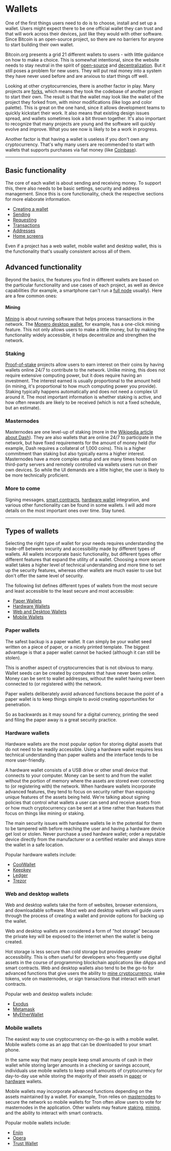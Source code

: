 
#  Wallets

<fig desktop="half,right">
	<fig-img
		src="/images/wallets/bitcoin-org-choose-your-wallet.png"
		width="2390"
		height="2854"
		alt="Bitcoin.org - Choose your wallet"
	/>
	<fig-cap
		caption="The wallet download page on Bitcoin.org."
		title="Bitcoin.org"
		link="https://bitcoin.org/en/choose-your-wallet"
	/>
</fig>

One of the first things users need to do is to choose, install and set up a wallet. Users might expect there to be one official wallet they can trust and that will work across their devices, just like they would with other software. Since Bitcoin is an open-source project, so there are no barriers for anyone to start building their own wallet.

Bitcoin.org presents a grid 21 different wallets to users - with little guidance on how to make a choice. This is somewhat intentional, since the website needs to stay neutral in the spirit of [open-source](https://en.wikipedia.org/wiki/Open-source_model) and [decentralization](https://en.wikipedia.org/wiki/Decentralization). But it still poses a problem for new users. They will put real money into a system they have never used before and are anxious to start things off well.

Looking at other cryptocurrencies, there is another factor in play. Many projects are [forks](https://en.wikipedia.org/wiki/Fork_(software_development)), which means they took the codebase of another project to start their own. The result is that the wallet may look like the wallet of the project they forked from, with minor modifications (like logo and color palette). This is great on the one hand, since it allows development teams to quickly kickstart their work. It also means that existing design issues spread, and wallets sometimes look a bit thrown together. It's also important to recognize that many projects are young and the software will quickly evolve and improve. What you see now is likely to be a work in progress.

Another factor is that having a wallet is useless if you don't own any cryptocurrency. That's why many users are recommended to start with wallets that supports purchases via fiat money (like [Coinbase](https://www.coinbase.com/join/59bfa245c26808011d39d833)).

<image-grid count="2" width="400" mobileWidth="80%">
	<image-grid-img
		src="/images/sending/bitcoin-core-sending.png"
		width="1516"
		height="1066"
		alt="Bitcoin Core wallet - initial launch"
		caption="Functional."
		title="Bitcoin Core, V 0.16.2, July 29, 2018"
		link="https://bitcoin.org/en/download"
	/>
	<image-grid-img
		src="/images/home/lightning-wallet-home.png"
		width="1760"
		height="1224"
		alt="Lightning desktop wallet - receive"
		caption="User-friendly."
		title="Lightning wallet"
		link="https://github.com/lightninglabs/lightning-app"
	/>
</image-grid>

---

## Basic functionality

The core of each wallet is about sending and receiving money. To support this, there also needs to be basic settings, security and address management. Since this is core functionality, check the respective sections for more elaborate information.

- [Creating a wallet](creating-a-wallet)
- [Sending](sending)
- [Requesting](requesting)
- [Transactions](transactions)
- [Addresses](addresses)
- [Home screens](home-screens)

Even if a project has a web wallet, mobile wallet and desktop wallet, this is the functionality that's usually consistent across all of them.

## Advanced functionality

Beyond the basics, the features you find in different wallets are based on the particular functionality and use cases of each project, as well as device capabilities (for example, a smartphone can't run a [full node](https://bitcoin.org/en/full-node) usually). Here are a few common ones:

#### Mining

<fig desktop="half,right">
	<fig-img
		src="/images/wallets/monero-mining.png"
		width="2048"
		height="1536"
		alt="Mining screen in the Monero desktop wallet"
	/>
</fig>

[Mining](https://en.wikipedia.org/wiki/Bitcoin_network#Mining) is about running software that helps process transactions in the network. The [Monero desktop wallet](https://getmonero.org/downloads/), for example, has a one-click mining feature. This not only allows users to make a little money, but by making the functionality widely accessible, it helps decentralize and strengthen the network.

<break />

### Staking

<fig desktop="half,right">
	<fig-img
		src="/images/wallets/staking.png"
		retina="/images/wallets/staking@2x.png"
		width="620"
		height="256"
		alt="Cryptocurrency staking details"
	/>
</fig>

[Proof-of-stake](https://en.wikipedia.org/wiki/Proof-of-stake) projects allow users to earn interest on their coins by having wallets online 24/7 to contribute to the network. Unlike mining, this does not require extensive computing power, but it does require having an investment. The interest earned is usually proportional to the amount held (in mining, it's proportional to how much computing power you provide). Staking typically happens automatically and does not need a complex UI around it. The most important information is whether staking is active, and how often rewards are likely to be received (which is not a fixed schedule, but an estimate).

<break />

### Masternodes

<fig desktop="half,right">
	<fig-img
		src="/images/wallets/masternodes.png"
		retina="/images/wallets/masternodes@2x.png"
		width="620"
		height="307"
		alt="Cryptocurrency masternode details"
	/>
</fig>

Masternodes are one level-up of staking (more in the [Wikipedia article about Dash](https://en.wikipedia.org/wiki/Dash_(cryptocurrency))). They are also wallets that are online 24/7 to participate in the network, but have fixed requirements for the amount of money held (for example, Dash requires a collateral of 1,000 coins). This is a higher commitment than staking but also typically earns a higher interest. Masternodes have a more complex setup and are many times hosted on third-party servers and remotely controlled via wallets users run on their own devices. So while the UI demands are a little higher, the user is likely to be more technically proficient.

<break />

### More to come

Signing messages, [smart contracts](https://en.wikipedia.org/wiki/Smart_contract), [hardware wallet](https://bitcoin.org/en/wallets/hardware/) integration, and various other functionality can be found in some wallets. I will add more details on the most important ones over time. Stay tuned.

---

## Types of wallets
Selecting the right type of wallet for your needs requires understanding the trade-off between security and accessibility made by different types of wallets. All wallets incorporate basic functionality, but different types offer different features that expand the utility of a wallet. Choosing a more secure wallet takes a higher level of technical understanding and more time to set up the security features, whereas other wallets are much easier to use but don't offer the same level of security.

The following list defines different types of wallets from the most secure and least accessible to the least secure and most accessible:

- [Paper Wallets](#paper-wallets)
- [Hardware Wallets](#hardware-wallets)
- [Web and Desktop Wallets](#web-wallets)
- [Mobile Wallets](#mobile-wallets)

### Paper wallets

<fig desktop="half,right">
	<fig-img
		src="/images/wallets/walletgenerator-paper-wallet.png"
		width="600"
		height="438"
		alt="Bitcoin paper wallet template"
	/>
	<fig-cap
		caption="A Bitcoin paper wallet template."
		title="Walletgenerator.net"
		link="https://walletgenerator.net"
	/>
</fig>

The safest backup is a paper wallet. It can simply be your wallet seed written on a piece of paper, or a nicely printed template. The biggest advantage is that a paper wallet cannot be hacked (although it can still be stolen).

This is another aspect of cryptocurrencies that is not obvious to many. Wallet seeds can be created by computers that have never been online. Money can be sent to wallet addresses, without the wallet having ever been connected to (or registered with) the network.

Paper wallets deliberately avoid advanced functions because the point of a paper wallet is to keep things simple to avoid creating opportunities for penetration.

So as backwards as it may sound for a digital currency, printing the seed and filing the paper away is a great security practice. 

### Hardware wallets

<fig desktop="half,right" drop="false">
	<fig-img
		src="/images/wallets/ledger-nano-s.jpg" 
		width="1227" 
		height="944" 
		alt="Ledger Nano S"
	/>
	<fig-cap
		caption="The Ledger Nano S hardware wallet."
		title="ledger.com"
		link="https://www.ledger.com?r=21196520a426"
	/>
</fig>

Hardware wallets are the most popular option for storing digital assets that do not need to be readily accessible. Using a hardware wallet requires less technical understanding than paper wallets and the interface tends to be more user-friendly. 

A hardware wallet consists of a USB drive or other small device that connects to your computer. Money can be sent to and from the wallet without the portion of memory where the assets are stored ever connecting to (or registering with) the network. When hardware wallets incorporate advanced features, they tend to focus on security rather than exposing unique features of the assets being held. We're talking about signing policies that control what wallets a user can send and receive assets from or how much cryptocurrency can be sent at a time rather than features that focus on things like mining or staking.

The main security issues with hardware wallets lie in the potential for them to be tampered with before reaching the user and having a hardware device get lost or stolen. Never purchase a used hardware wallet; order a reputable device directly from the manufacturer or a certified retailer and always store the wallet in a safe location.

Popular hardware wallets include:

- [CoolWallet](https://coolwallet.io/)
- [Keepkey](https://shapeshift.io/keepkey/)
- [Ledger](https://www.ledger.com?r=21196520a426) 
- [Trezor](https://trezor.io/)

### Web and desktop wallets

<fig desktop="half,right" drop="false">
	<fig-img
		src="/images/wallets/exod.png" 
		width="1227" 
		height="944" 
		alt="Exodus Wallet"
	/>
	<fig-cap
		caption="The Exodus desktop wallet."
		title="exodus.io"
		link="https://www.exodus.io/"
	/>
</fig>

Web and desktop wallets take the form of websites, browser extensions, and downloadable software. Most web and desktop wallets will guide users through the process of creating a wallet and provide options for backing up the wallet.

Web and desktop wallets are considered a form of "hot storage" because the private key will be exposed to the internet when the wallet is being created.

Hot storage is less secure than cold storage but provides greater accessibility. This is often useful for developers who frequently use digital assets in the course of programming blockchain applications like dApps and smart contracts. Web and desktop wallets also tend to be the go-to for advanced functions that give users the ability to [mine cryptocurrency](#mining), stake tokens, vote on masternodes, or sign transactions that interact with smart contracts.

Popular web and desktop wallets include:

- [Exodus](https://www.exodus.io/)
- [Metamask](https://www.ledger.com?r=21196520a426) 
- [MyEtherWallet](https://www.myetherwallet.com/)

### Mobile wallets

<fig desktop="half,right" drop="false">
	<fig-img
		src="/images/wallets/mobilewallet.jpg" 
		width="1227" 
		height="944" 
		alt="Opera Wallet"
	/>
	<fig-cap
		caption="The Opera mobile wallet."
		title="opera.com"
		link="https://www.opera.com/crypto"
	/>
</fig>

The easiest way to use cryptocurrency on-the-go is with a mobile wallet. Mobile wallets come as an app that can be downloaded to your smart phone.

In the same way that many people keep small amounts of cash in their wallet while storing larger amounts in a checking or savings account, individuals use mobile wallets to keep small amounts of cryptocurrency for day-to-day use while storing the majority of their assets in [paper](#paper-wallets) or [hardware](#hardware-wallets) wallets.

Mobile wallets may incorporate advanced functions depending on the assets maintained by a wallet. For example, Tron relies on [masternodes](#masternodes) to secure the network so mobile wallets for Tron often allow users to vote for masternodes in the application. Other wallets may feature [staking](#staking), [mining](#mining), and the ability to interact with smart contracts.

Popular mobile wallets include:

- [Enjin](https://enjinwallet.io/)
- [Opera](https://www.opera.com/crypto) 
- [Trust Wallet](https://trustwallet.com/)
